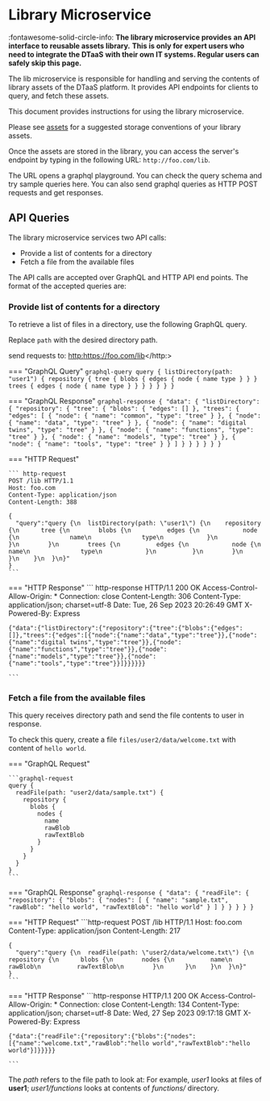 # Library Microservice

:fontawesome-solid-circle-info: **The library microservice provides**
**an API interface to reusable assets library.**
**This is only for expert users who need to integrate the DTaaS**
**with their own IT systems. Regular users can safely skip this page.**

The lib microservice is responsible for handling and serving
the contents of library assets of the DTaaS platform.
It provides API endpoints for clients to query, and fetch these assets.

This document provides instructions for using the library microservice.

Please see [assets](assets.md) for a suggested storage
conventions of your library assets.

Once the assets are stored in the library,
you can access the server's endpoint by typing
in the following URL: `http://foo.com/lib`.

The URL opens a graphql playground.
You can check the query schema and try sample queries here.
You can also send graphql queries as HTTP POST requests and get responses.

## API Queries

The library microservice services two API calls:

* Provide a list of contents for a directory
* Fetch a file from the available files

The API calls are accepted over GraphQL and HTTP API end points.
The format of the accepted queries are:

### Provide list of contents for a directory

To retrieve a list of files in a directory, use the following GraphQL query.

Replace `path` with the desired directory path.

send requests to: <http:>https://foo.com/lib</http:>

=== "GraphQL Query"
    ``` graphql-query
    query {
      listDirectory(path: "user1") {
        repository {
          tree {
            blobs {
              edges {
                node {
                  name
                  type
                }
              }
            }
            trees {
              edges {
                node {
                  name
                  type
                }
              }
            }
          }
        }
      }
    }
    ```

=== "GraphQL Response"
    ``` graphql-response
    {
      "data": {
        "listDirectory": {
          "repository": {
            "tree": {
              "blobs": {
                "edges": []
              },
              "trees": {
                "edges": [
                  {
                    "node": {
                      "name": "common",
                      "type": "tree"
                    }
                  },
                  {
                    "node": {
                      "name": "data",
                      "type": "tree"
                    }
                  },
                  {
                    "node": {
                      "name": "digital twins",
                      "type": "tree"
                    }
                  },
                  {
                    "node": {
                      "name": "functions",
                      "type": "tree"
                    }
                  },
                  {
                    "node": {
                      "name": "models",
                      "type": "tree"
                    }
                  },
                  {
                    "node": {
                      "name": "tools",
                      "type": "tree"
                    }
                  }
                ]
              }
            }
          }
        }
      }
    }
    ```

=== "HTTP Request"

    ``` http-request
    POST /lib HTTP/1.1
    Host: foo.com
    Content-Type: application/json
    Content-Length: 388

    {
      "query":"query {\n  listDirectory(path: \"user1\") {\n    repository {\n      tree {\n        blobs {\n          edges {\n            node {\n              name\n              type\n            }\n          }\n        }\n        trees {\n          edges {\n            node {\n              name\n              type\n            }\n          }\n        }\n      }\n    }\n  }\n}"
    }
    ```

=== "HTTP Response"
    ``` http-response
    HTTP/1.1 200 OK
    Access-Control-Allow-Origin: *
    Connection: close
    Content-Length: 306
    Content-Type: application/json; charset=utf-8
    Date: Tue, 26 Sep 2023 20:26:49 GMT
    X-Powered-By: Express

    {"data":{"listDirectory":{"repository":{"tree":{"blobs":{"edges":[]},"trees":{"edges":[{"node":{"name":"data","type":"tree"}},{"node":{"name":"digital twins","type":"tree"}},{"node":{"name":"functions","type":"tree"}},{"node":{"name":"models","type":"tree"}},{"node":{"name":"tools","type":"tree"}}]}}}}}}

    ```

### Fetch a file from the available files

This query receives directory path and send the file contents to user in response.

To check this query, create a file `files/user2/data/welcome.txt`
with content of `hello world`.

=== "GraphQL Request"

    ```graphql-request
    query {
      readFile(path: "user2/data/sample.txt") {
        repository {
          blobs {
            nodes {
              name
              rawBlob
              rawTextBlob
            }
          }
        }
      }
    }
    ```

=== "GraphQL Response"
    ```graphql-response
    {
      "data": {
        "readFile": {
          "repository": {
            "blobs": {
              "nodes": [
                {
                  "name": "sample.txt",
                  "rawBlob": "hello world",
                  "rawTextBlob": "hello world"
                }
              ]
            }
          }
        }
      }
    }
    ```

=== "HTTP Request"
    ```http-request
    POST /lib HTTP/1.1
    Host: foo.com
    Content-Type: application/json
    Content-Length: 217

    {
      "query":"query {\n  readFile(path: \"user2/data/welcome.txt\") {\n    repository {\n      blobs {\n        nodes {\n          name\n          rawBlob\n          rawTextBlob\n        }\n      }\n    }\n  }\n}"
    }
    ```

=== "HTTP Response"
    ```http-response
    HTTP/1.1 200 OK
    Access-Control-Allow-Origin: *
    Connection: close
    Content-Length: 134
    Content-Type: application/json; charset=utf-8
    Date: Wed, 27 Sep 2023 09:17:18 GMT
    X-Powered-By: Express

    {"data":{"readFile":{"repository":{"blobs":{"nodes":[{"name":"welcome.txt","rawBlob":"hello world","rawTextBlob":"hello world"}]}}}}}

    ```

The _path_ refers to the file path to look at:
For example, _user1_ looks at files of
**user1**; _user1/functions_ looks at contents of _functions/_ directory.
